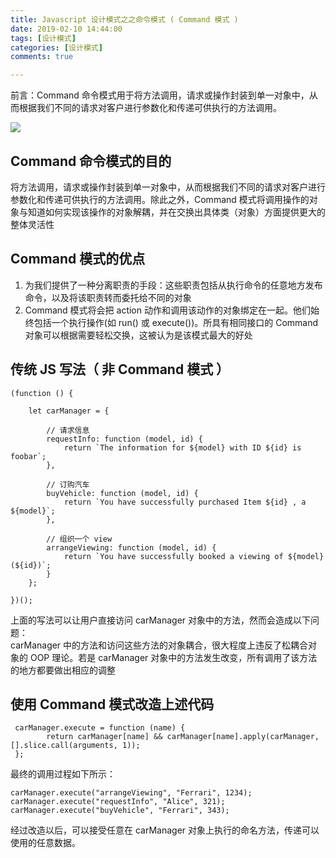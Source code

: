 ```yaml
---
title: Javascript 设计模式之之命令模式 ( Command 模式 )
date: 2019-02-10 14:44:00
tags: [设计模式]
categories: [设计模式]
comments: true

---
```


前言：Command 命令模式用于将方法调用，请求或操作封装到单一对象中，从而根据我们不同的请求对客户进行参数化和传递可供执行的方法调用。

![](https://img.shenyujie.cc/2019-2-9-Command-Pattern.png)

<!--more-->

## Command 命令模式的目的
将方法调用，请求或操作封装到单一对象中，从而根据我们不同的请求对客户进行参数化和传递可供执行的方法调用。除此之外，Command 模式将调用操作的对象与知道如何实现该操作的对象解耦，并在交换出具体类（对象）方面提供更大的整体灵活性

## Command 模式的优点

1. 为我们提供了一种分离职责的手段：这些职责包括从执行命令的任意地方发布命令，以及将该职责转而委托给不同的对象
2. Command 模式将会把 action 动作和调用该动作的对象绑定在一起。他们始终包括一个执行操作(如 run() 或 execute())。所具有相同接口的 Command 对象可以根据需要轻松交换，这被认为是该模式最大的好处

## 传统 JS 写法（ 非 Command 模式 ）

```
(function () {

    let carManager = {

        // 请求信息
        requestInfo: function (model, id) {
            return `The information for ${model} with ID ${id} is foobar`;
        },

        // 订购汽车
        buyVehicle: function (model, id) {
            return `You have successfully purchased Item ${id} , a ${model}`;
        },

        // 组织一个 view
        arrangeViewing: function (model, id) {
            return `You have successfully booked a viewing of ${model}(${id})`;
        }
    };

})();
```

上面的写法可以让用户直接访问 carManager 对象中的方法，然而会造成以下问题：  
carManager 中的方法和访问这些方法的对象耦合，很大程度上违反了松耦合对象的 OOP 理论。若是 carManager 对象中的方法发生改变，所有调用了该方法的地方都要做出相应的调整

## 使用 Command 模式改造上述代码

```
 carManager.execute = function (name) {
        return carManager[name] && carManager[name].apply(carManager, [].slice.call(arguments, 1));
 };
```

最终的调用过程如下所示：

```
carManager.execute("arrangeViewing", "Ferrari", 1234);
carManager.execute("requestInfo", "Alice", 321);
carManager.execute("buyVehicle", "Ferrari", 343);
```

经过改造以后，可以接受任意在 carManager 对象上执行的命名方法，传递可以使用的任意数据。